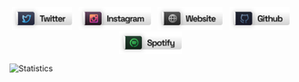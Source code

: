 <p align="center">
<a href="https://twitter.com/lastghst/" target="_blank"><img height="40" src="./materials/pf_svg/pf_twitter.svg"></a>&nbsp;&nbsp;
<a href="https://www.instagram.com/lastghst/" target="_blank"><img height="40" src="./materials/pf_svg/pf_instagram.svg"></a>&nbsp;&nbsp;
<a href="https://lastghst.tumblr.com/" target="_blank"><img height="40" src="./materials/pf_svg/pf_website.svg"></a>&nbsp;&nbsp;
<a href="https://github.com/nzwh/" target="_blank"><img height="40" src="./materials/pf_svg/pf_github.svg"></a>&nbsp;&nbsp;
<a href="https://open.spotify.com/user/zalphspreo?si=f088ff9976bd45bd"  target="_blank"><img height="40" src="./materials/pf_svg/pf_spotify.svg"></a>&nbsp;&nbsp;
</p>

![Statistics](https://github-readme-stats.vercel.app/api/top-langs/?username=anuraghazra&layout=compact&theme=github_dark&bg_color=90,0D1117,161b22&hide_border=true&langs_count=4&card_width=1000&custom_title=Languages)
